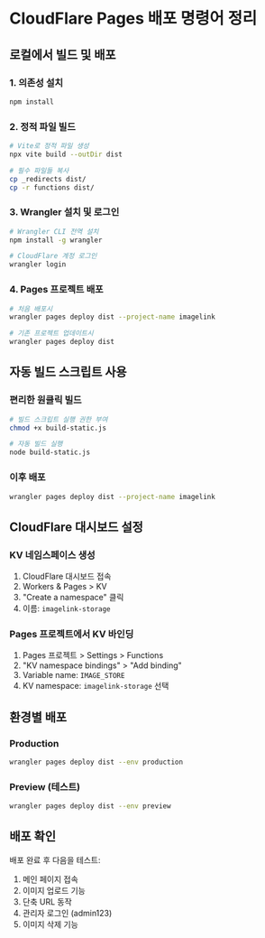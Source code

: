 # CloudFlare Pages 배포 명령어 정리

## 로컬에서 빌드 및 배포

### 1. 의존성 설치
```bash
npm install
```

### 2. 정적 파일 빌드
```bash
# Vite로 정적 파일 생성
npx vite build --outDir dist

# 필수 파일들 복사
cp _redirects dist/
cp -r functions dist/
```

### 3. Wrangler 설치 및 로그인
```bash
# Wrangler CLI 전역 설치
npm install -g wrangler

# CloudFlare 계정 로그인
wrangler login
```

### 4. Pages 프로젝트 배포
```bash
# 처음 배포시
wrangler pages deploy dist --project-name imagelink

# 기존 프로젝트 업데이트시
wrangler pages deploy dist
```

## 자동 빌드 스크립트 사용

### 편리한 원클릭 빌드
```bash
# 빌드 스크립트 실행 권한 부여
chmod +x build-static.js

# 자동 빌드 실행
node build-static.js
```

### 이후 배포
```bash
wrangler pages deploy dist --project-name imagelink
```

## CloudFlare 대시보드 설정

### KV 네임스페이스 생성
1. CloudFlare 대시보드 접속
2. Workers & Pages > KV
3. "Create a namespace" 클릭
4. 이름: `imagelink-storage`

### Pages 프로젝트에서 KV 바인딩
1. Pages 프로젝트 > Settings > Functions
2. "KV namespace bindings" > "Add binding"
3. Variable name: `IMAGE_STORE`
4. KV namespace: `imagelink-storage` 선택

## 환경별 배포

### Production
```bash
wrangler pages deploy dist --env production
```

### Preview (테스트)
```bash
wrangler pages deploy dist --env preview
```

## 배포 확인

배포 완료 후 다음을 테스트:
1. 메인 페이지 접속
2. 이미지 업로드 기능
3. 단축 URL 동작
4. 관리자 로그인 (admin123)
5. 이미지 삭제 기능